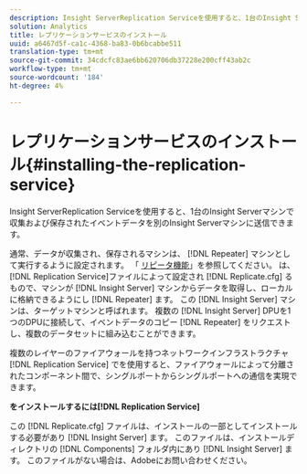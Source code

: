 ```yaml
---
description: Insight ServerReplication Serviceを使用すると、1台のInsight Serverマシンで収集および保存されたイベントデータを別のInsight Serverマシンに送信できます。
solution: Analytics
title: レプリケーションサービスのインストール
uuid: a6467d5f-ca1c-4368-ba83-0b6bcabbe511
translation-type: tm+mt
source-git-commit: 34cdcfc83ae6bb620706db37228e200cff43ab2c
workflow-type: tm+mt
source-wordcount: '184'
ht-degree: 4%

---
```



# レプリケーションサービスのインストール{#installing-the-replication-service}

Insight ServerReplication Serviceを使用すると、1台のInsight Serverマシンで収集および保存されたイベントデータを別のInsight Serverマシンに送信できます。

通常、データが収集され、保存されるマシンは、 [!DNL Repeater] マシンとして実行するように設定されます。 「 [リピータ機能](../../../home/c-inst-svr/c-rptr-fntly/c-rptr-fntly.md)」を参照してください。 は、 [!DNL Replication Service]ファイルによって設定され [!DNL Replicate.cfg] るもので、マシンが [!DNL Insight Server] マシンからデータを取得し、ローカルに格納できるようにし [!DNL Repeater] ます。 この [!DNL Insight Server] マシンは、ターゲットマシンと呼ばれます。 複数の [!DNL Insight Server] DPUを1つのDPUに接続して、イベントデータのコピー [!DNL Repeater] をリクエストし、複数のデータセットに組み込むことができます。

複数のレイヤーのファイアウォールを持つネットワークインフラストラクチャ [!DNL Replication Service] でを使用すると、ファイアウォールによって分離されたコンポーネント間で、シングルポートからシングルポートへの通信を実現できます。

**をインストールするには[!DNL Replication Service]**

この [!DNL Replicate.cfg] ファイルは、インストールの一部としてインストールする必要があり [!DNL Insight Server] ます。 このファイルは、インストールディレクトリの [!DNL Components] フォルダ内にあり [!DNL Insight Server] ます。 このファイルがない場合は、Adobeにお問い合わせください。
